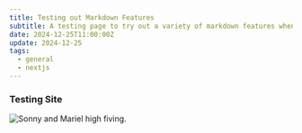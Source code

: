 ```yaml
---
title: Testing out Markdown Features
subtitle: A testing page to try out a variety of markdown features when needed.
date: 2024-12-25T11:00:00Z
update: 2024-12-25
tags: 
  - general
  - nextjs
---
```


### Testing Site

![Sonny and Mariel high fiving.](https://content.codecademy.com/courses/learn-cpp/community-challenge/highfive.gif)
